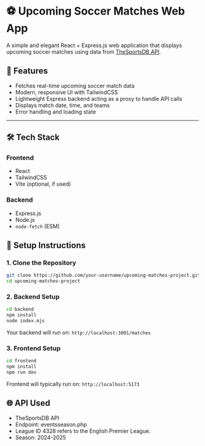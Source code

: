 
# ⚽ Upcoming Soccer Matches Web App

A simple and elegant React + Express.js web application that displays upcoming soccer matches using data from [TheSportsDB API](https://www.thesportsdb.com/documentation).

## 🚀 Features

- Fetches real-time upcoming soccer match data
- Modern, responsive UI with TailwindCSS
- Lightweight Express backend acting as a proxy to handle API calls
- Displays match date, time, and teams
- Error handling and loading state

---

## 🛠️ Tech Stack

### Frontend
- React
- TailwindCSS
- Vite (optional, if used)

### Backend
- Express.js
- Node.js
- `node-fetch` (ESM)


## 🔧 Setup Instructions

### 1. Clone the Repository

```bash
git clone https://github.com/your-username/upcoming-matches-project.git
cd upcoming-matches-project
```

### 2. Backend Setup

```bash
cd backend
npm install
node index.mjs
```

Your backend will run on: `http://localhost:3001/matches`

### 3. Frontend Setup

```bash
cd frontend
npm install
npm run dev
```


Frontend will typically run on: `http://localhost:5173`

## 🌐 API Used

- TheSportsDB API
- Endpoint: eventsseason.php
- League ID 4328 refers to the English Premier League.
- Season: 2024-2025
